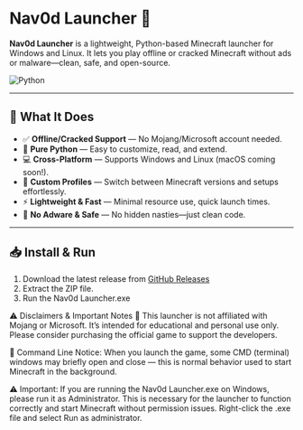 # Nav0d Launcher 🚀

**Nav0d Launcher** is a lightweight, Python-based Minecraft launcher for Windows and Linux. It lets you play offline or cracked Minecraft without ads or malware—clean, safe, and open-source.

![Python](https://img.shields.io/badge/python-3.6%2B-blue) 

---

## 🧩 What It Does

- ✅ **Offline/Cracked Support** — No Mojang/Microsoft account needed.  
- 🐍 **Pure Python** — Easy to customize, read, and extend.  
- 💻 **Cross-Platform** — Supports Windows and Linux (macOS coming soon!).  
- 📁 **Custom Profiles** — Switch between Minecraft versions and setups effortlessly.  
- ⚡ **Lightweight & Fast** — Minimal resource use, quick launch times.  
- 🚫 **No Adware & Safe** — No hidden nasties—just clean code.

---

## 📥 Install & Run

1. Download the latest release from [GitHub Releases](https://github.com/BBoOs12/Nav0d-Lancher/releases/tag/Nav0d_Launcher-v1.2)  
2. Extract the ZIP file.
3. Run the Nav0d Launcher.exe


⚠️ Disclaimers & Important Notes
📜 This launcher is not affiliated with Mojang or Microsoft. It’s intended for educational and personal use only. Please consider purchasing the official game to support the developers.

💬 Command Line Notice: When you launch the game, some CMD (terminal) windows may briefly open and close — this is normal behavior used to start Minecraft in the background.

⚠️ Important: If you are running the Nav0d Launcher.exe on Windows, please run it as Administrator. This is necessary for the launcher to function correctly and start Minecraft without permission issues.
Right-click the .exe file and select Run as administrator.
